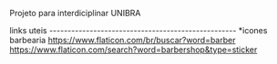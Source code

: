 Projeto para interdiciplinar UNIBRA


links uteis ---------------------------------------------------
*icones barbearia
https://www.flaticon.com/br/buscar?word=barber
https://www.flaticon.com/search?word=barbershop&type=sticker